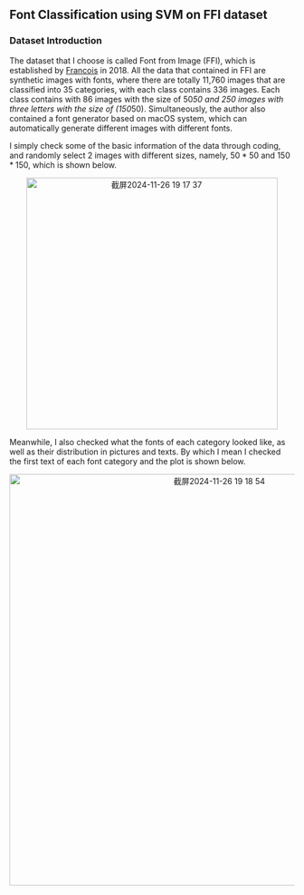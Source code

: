 ## Font Classification using SVM on FFI dataset

### Dataset Introduction

The dataset that I choose is called Font from Image (FFI), which is established by [Francois](https://github.com/frobertpixto/font-from-image/tree/main) in 2018. All the data that contained in FFI are synthetic images with fonts, where there are totally 11,760 images that are classified into 35 categories, with each class contains 336 images. Each class contains with 86 images with the size of 50*50 and 250 images with three letters with the size of (150*50). Simultaneously, the author also contained a font generator based on macOS system, which can automatically generate different images with different fonts.

I simply check some of the basic information of the data through coding, and randomly select 2 images with different sizes, namely, $50 * 50$ and $150 * 150$, which is shown below.

<div align="center">
  <img width="444" alt="截屏2024-11-26 19 17 37" src="https://github.com/user-attachments/assets/90677cc6-ab26-4d06-9d9c-84d4b55f7ffd">
</div>

Meanwhile, I also checked what the fonts of each category looked like, as well as their distribution in pictures and texts. By which I mean I checked the first text of each font category and the plot is shown below.

<div align="center">
<img width="726" alt="截屏2024-11-26 19 18 54" src="https://github.com/user-attachments/assets/1512da10-b494-412d-a815-e4a04387f90e">
</div>
